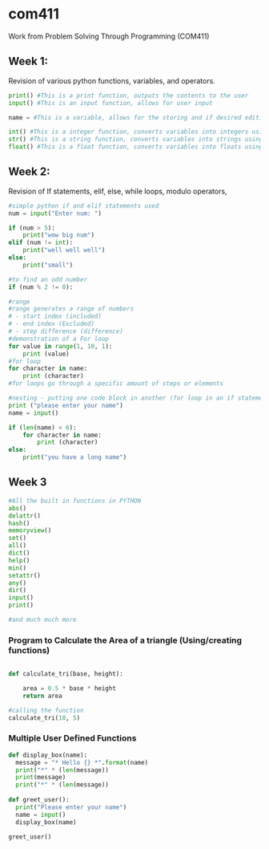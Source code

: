 # com411
Work from Problem Solving Through Programming (COM411)

## Week 1: 
Revision of various python functions, variables, and operators.

```python
print() #This is a print function, outputs the contents to the user
input() #This is an input function, allows for user input

name = #This is a variable, allows for the storing and if desired editing of data

int() #This is a integer function, converts variables into integers using this function, stores whole numbers
str() #This is a string function, converts variables into strings using this function, stores words / letters
float() #This is a float function, converts variables into floats using this function, can store negatives and positives aswell as decimal places
```
## Week 2: 
Revision of If statements, elif, else, while loops, modulo operators, 

```python
#simple python if and elif statements used
num = input("Enter num: ")

if (num > 5):
    print("wow big num")
elif (num != int):
    print("well well well")
else:
    print("small")

#to find an odd number
if (num % 2 != 0):

#range
#range generates a range of numbers
# - start index (included)
# - end index (Excluded)
# - step difference (difference)
#demonstration of a For loop
for value in range(1, 10, 1):
    print (value)
#for loop
for character in name:
    print (character)
#for loops go through a specific amount of steps or elements

#nesting - putting one code block in another (for loop in an if statement, while inside a for)
print ("please enter your name")
name = input()

if (len(name) < 6):
    for character in name:
        print (character)
else:
    print("you have a long name")
```



## Week 3

```python
#All the built in functions in PYTHON 
abs()	
delattr()	
hash()	
memoryview()	
set()
all()	
dict()	
help()	
min()	
setattr()
any()	
dir()	
input()
print()

#and much much more
```

### Program to Calculate the Area of a triangle (Using/creating functions)

```python

def calculate_tri(base, height):

    area = 0.5 * base * height
    return area

#calling the function
calculate_tri(10, 5)

```

### Multiple User Defined Functions

```python
def display_box(name):
  message = "* Hello {} *".format(name)
  print("*" * (len(message))
  print(message)
  print("*" * (len(message))
  
def greet_user():
  print("Please enter your name")
  name = input()
  display_box(name)
  
greet_user()
```
